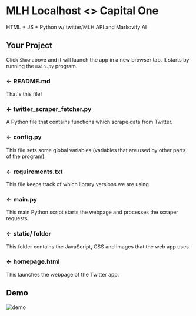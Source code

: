# MLH Localhost <> Capital One

HTML + JS + Python w/ twitter/MLH API and Markovify AI

Your Project
------------
Click `Show` above and it will launch the app in a new browser tab. It starts by running the `main.py` program.

### ← README.md

That's this file!

### ← twitter_scraper_fetcher.py

A Python file that contains functions which scrape data from Twitter.

### ← config.py

This file sets some global variables (variables that are used by other parts of the program).

### ← requirements.txt

This file keeps track of which library versions we are using.

### ← main.py

This main Python script starts the webpage and processes the scraper requests.

### ← static/ folder

This folder contains the JavaScript, CSS and images that the web app uses.

### ← homepage.html

This launches the webpage of the Twitter app.

## Demo

<img src='https://media.giphy.com/media/TGKtkckdKkszfCnqhN/giphy.gif' title='Video Walkthrough' width='' alt='demo' />
